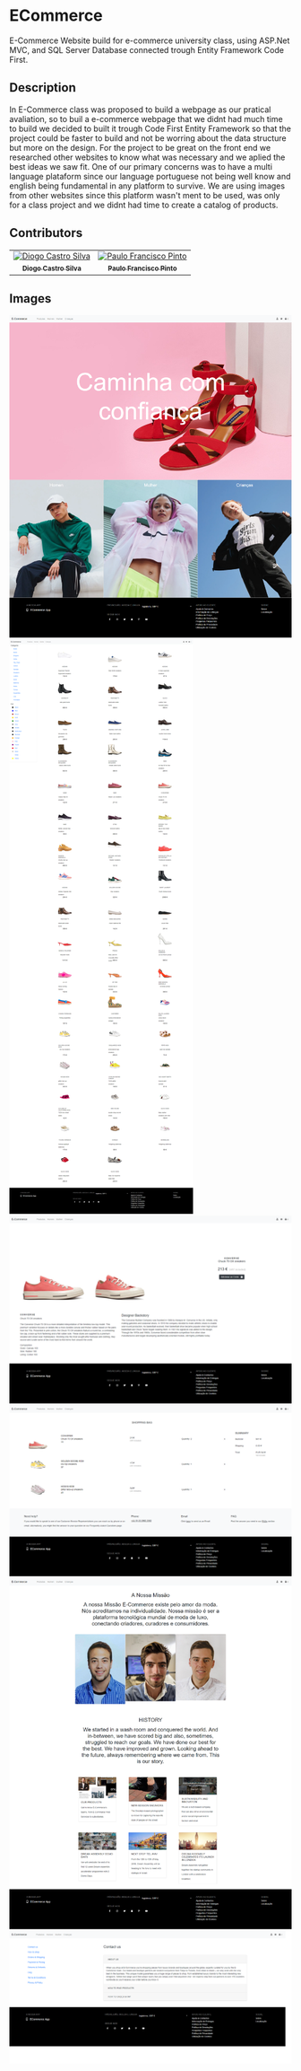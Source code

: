 # ECommerce
E-Commerce Website build for e-commerce university class, using ASP.Net MVC, and SQL Server Database connected trough Entity Framework Code First.

## Description
In E-Commerce class was proposed to build a webpage as our pratical avaliation, so to buil a e-commerce webpage that we didnt had much time to build we decided to built it trough Code First Entity Framework so that the project could be faster to build and not be worring about the data structure but more on the design. For the project to be great on the front end we researched other websites to know what was necessary and we aplied the best ideas we saw fit. One of our primary concerns was to have a multi language plataform since our language portuguese not being well know and english being fundamental in any platform to survive. We are using images from other websites since this platform wasn't ment to be used, was only for a class project and we didnt had time to create a catalog of products.

## Contributors

<table>
  <tr>
    <td align="center"><a href="https://github.com/DiogoCastroSilva"><img src="https://avatars3.githubusercontent.com/u/32181388?s=460&v=4" width="150px;" alt="Diogo Castro Silva"/><br /><sub><b>Diogo Castro Silva</b></sub></a><br /></td>
    <td align="center"><a href="https://github.com/pintopaulofrancisco"><img src="https://avatars0.githubusercontent.com/u/36799036?s=460&v=4" width="150px;" alt="Paulo Francisco Pinto"/><br /><sub><b>Paulo Francisco Pinto</b></sub></a><br /></td>
    </tr></table>

## Images
![MockUp](https://github.com/DiogoCastroSilva/ECommerce/blob/master/images/e-commerce--homepage.png)
![MockUp](https://github.com/DiogoCastroSilva/ECommerce/blob/master/images/e-commerce--productpage.png)
![MockUp](https://github.com/DiogoCastroSilva/ECommerce/blob/master/images/e-commerce--productdetailspage.png)
![MockUp](https://github.com/DiogoCastroSilva/ECommerce/blob/master/images/e-commerce--bagtpage.png)
![MockUp](https://github.com/DiogoCastroSilva/ECommerce/blob/master/images/e-commerce--aboutpage.png)
![MockUp](https://github.com/DiogoCastroSilva/ECommerce/blob/master/images/e-commerce--policypage.png)

